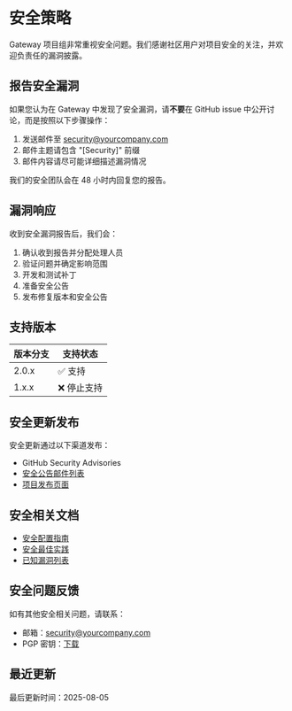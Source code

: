 # 安全策略

Gateway 项目组非常重视安全问题。我们感谢社区用户对项目安全的关注，并欢迎负责任的漏洞披露。

## 报告安全漏洞

如果您认为在 Gateway 中发现了安全漏洞，请**不要**在 GitHub issue 中公开讨论，而是按照以下步骤操作：

1. 发送邮件至 security@yourcompany.com
2. 邮件主题请包含 "[Security]" 前缀
3. 邮件内容请尽可能详细描述漏洞情况

我们的安全团队会在 48 小时内回复您的报告。

## 漏洞响应

收到安全漏洞报告后，我们会：

1. 确认收到报告并分配处理人员
2. 验证问题并确定影响范围
3. 开发和测试补丁
4. 准备安全公告
5. 发布修复版本和安全公告

## 支持版本

| 版本分支 | 支持状态 |
|---------|---------|
| 2.0.x   | ✅ 支持 |
| 1.x.x   | ❌ 停止支持 |

## 安全更新发布

安全更新通过以下渠道发布：

- GitHub Security Advisories
- [安全公告邮件列表](mailto:security-announce@yourcompany.com)
- [项目发布页面](https://github.com/your-org/gateway/releases)

## 安全相关文档

- [安全配置指南](docs/security/configuration.md)
- [安全最佳实践](docs/security/best-practices.md)
- [已知漏洞列表](docs/security/known-vulnerabilities.md)

## 安全问题反馈

如有其他安全相关问题，请联系：

- 邮箱：security@yourcompany.com
- PGP 密钥：[下载](https://yourcompany.com/security/pgp-key.asc)

## 最近更新

最后更新时间：2025-08-05 
